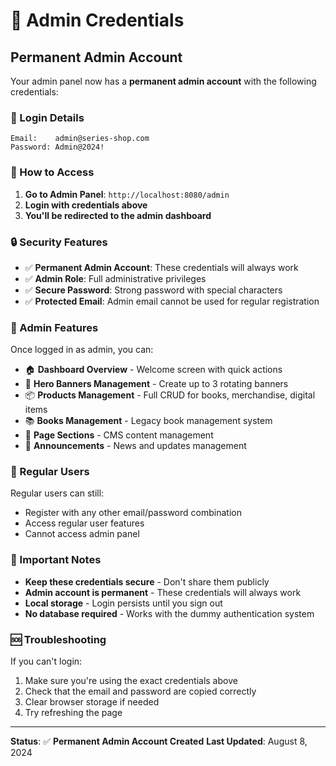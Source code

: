 # 🔐 Admin Credentials

## Permanent Admin Account

Your admin panel now has a **permanent admin account** with the following credentials:

### 📧 Login Details

```
Email:    admin@series-shop.com
Password: Admin@2024!
```

### 🎯 How to Access

1. **Go to Admin Panel**: `http://localhost:8080/admin`
2. **Login with credentials above**
3. **You'll be redirected to the admin dashboard**

### 🔒 Security Features

- ✅ **Permanent Admin Account**: These credentials will always work
- ✅ **Admin Role**: Full administrative privileges
- ✅ **Secure Password**: Strong password with special characters
- ✅ **Protected Email**: Admin email cannot be used for regular registration

### 🎨 Admin Features

Once logged in as admin, you can:

- 🏠 **Dashboard Overview** - Welcome screen with quick actions
- 🎨 **Hero Banners Management** - Create up to 3 rotating banners
- 📦 **Products Management** - Full CRUD for books, merchandise, digital items
- 📚 **Books Management** - Legacy book management system
- 📄 **Page Sections** - CMS content management
- 📢 **Announcements** - News and updates management

### 🔄 Regular Users

Regular users can still:
- Register with any other email/password combination
- Access regular user features
- Cannot access admin panel

### 🚨 Important Notes

- **Keep these credentials secure** - Don't share them publicly
- **Admin account is permanent** - These credentials will always work
- **Local storage** - Login persists until you sign out
- **No database required** - Works with the dummy authentication system

### 🆘 Troubleshooting

If you can't login:
1. Make sure you're using the exact credentials above
2. Check that the email and password are copied correctly
3. Clear browser storage if needed
4. Try refreshing the page

---

**Status**: ✅ **Permanent Admin Account Created**
**Last Updated**: August 8, 2024
